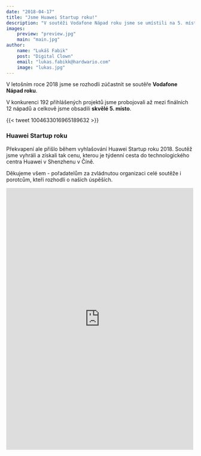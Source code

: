 ```yaml
---
date: "2018-04-17"
title: "Jsme Huawei Startup roku!"
description: "V soutěži Vodafone Nápad roku jsme se umístili na 5. místě a vyhráli v kateogrii Startup roku."
images:
    preview: "preview.jpg"
    main: "main.jpg"
author:
    name: "Lukáš Fabik"
    post: "Digital Clown"
    email: "lukas.fabikk@hardwario.com"
    image: "lukas.jpg"
---
```


V letošním roce 2018 jsme se rozhodli zúčastnit se soutěře **Vodafone Nápad roku**.

V konkurenci 192 přihlášených projektů jsme probojovali až mezi finálních 12 nápadů a celkově jsme obsadili **skvělé 5. místo**.

{{< tweet 1004633016965189632 >}}


### Huawei Startup roku
Překvapení ale přišlo během vyhlašování Huawei Startup roku 2018. Soutěž jsme vyhráli a získali tak cenu, kterou je týdenní cesta do technologického centra Huawei v Shenzhenu v Číně.

Děkujeme všem - pořadatelům za zvládnutou organizaci celé soutěže i porotcům, kteří rozhodli o našich úspěších.

<iframe src="https://www.facebook.com/plugins/post.php?href=https://www.facebook.com/HuaweiMobileCZSK/photos/a.278648968922005.66778.278258825627686/1845995002187386/?type=3&theater&width=500&show_text=true&appId=258053174759632&height=290" width="500" height="700" style="border:none;overflow:hidden" scrolling="no" frameborder="0" allowTransparency="true" allow="encrypted-media"></iframe>
